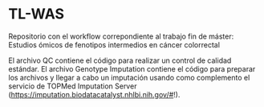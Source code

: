 # TL-WAS
Repositorio con el workflow correpondiente al trabajo fin de máster: Estudios ómicos de fenotipos intermedios en cáncer colorrectal

El archivo QC contiene el código para realizar un control de calidad estándar. 
El archivo Genotype Imputation contiene el código para preparar los archivos y llegar a cabo un imputación usando como complemento el servicio de TOPMed Imputation Server (https://imputation.biodatacatalyst.nhlbi.nih.gov/#!). 


